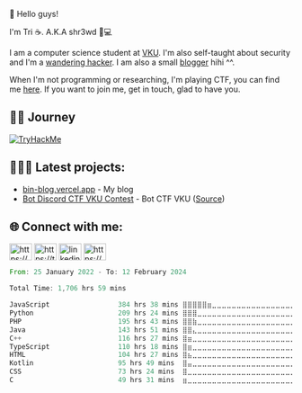<p>👋 Hello guys!</p>

<p>
  I'm Tri ☕. <span>A.K.A shr3wd 🥷💻</p>I am a computer science student at <a href="https://vku.udn.vn/" target="blank">VKU</a>. I'm also self-taught about security and I'm a <a href="https://hackerone.com/mrb1n?type=user" target="blank">wandering hacker</a>. I am also a small <a href="https://bin-blog.vercel.app/" target="blank">blogger</a> hihi ^^. </p>

<p>
  When I'm not programming or researching, I'm playing CTF, you can find me <a href="https://ctftime.org/user/149881" target="blank">here</a>. If you want to join me, get in touch, glad to have you.
</p>
<h2>🧑‍💻 Journey</h2>
<a href="https://tryhackme.com/p/hyp3r" target="blank"><img src="https://tryhackme-badges.s3.amazonaws.com/hyp3r.png" alt="TryHackMe"></a>

<h2 align="left">👨🏻‍💻 Latest projects:</h3>

* [bin-blog.vercel.app](https://bin-blog.vercel.app) - My blog
* [Bot Discord CTF VKU Contest](https://discord.com/api/oauth2/authorize?client_id=1158269680289591369&permissions=8&scope=bot) - Bot CTF VKU ([Source](https://github.com/Bin-08-01/Bot-Discord-CTF-VKU))

<!--
![](https://komarev.com/ghpvc/?username=Bin-08-01&color=blue)
<a href="https://wakatime.com/@Bin_08_01">
<img src="https://wakatime.com/badge/user/a0ed3e52-55a7-428c-bd0b-3dea56cfb2fb.svg">&nbsp;
</a>

```Java
public class Me extends Person{
  private String name;
  private String[] passion;
  
  public Me(){
    this.name = "Minh Trí"
    this.passion = {"Code", "Read", "CTF", "Pentest", "Travel", "Sport", "Sing", "Game", "..."};
  }
  
  public void Sleep(){}
  public void Eat(){}
  public void Play(){}
}
```
-->
  
<h2 align="left">🌐 Connect with me:</h3>
<p align="left">
  
<a href="https://www.facebook.com/mtri.2112/" target="blank"><img align="center" src="https://raw.githubusercontent.com/rahuldkjain/github-profile-readme-generator/master/src/images/icons/Social/facebook.svg" alt="https://www.facebook.com/mtri.2112/" height="30" width="40" /></a>
<a href="https://twitter.com/0x_s4t0ru" target="blank"><img align="center" src="https://raw.githubusercontent.com/rahuldkjain/github-profile-readme-generator/master/src/images/icons/Social/twitter.svg" alt="https://twitter.com/0x_s4t0ru" height="30" width="40" /></a>
  <a href="https://www.linkedin.com/in/minh-tr%C3%AD-ph%E1%BA%A1m-3146911a5/" target="blank"><img align="center" src="https://cdn-icons-png.flaticon.com/512/145/145807.png" alt="linkedin" height="30" width="40" /></a>
  <a href="https://hackmd.io/@mrb1n" target="blank"><img align="center" src="https://uploads-public.hackmd.io/ZmEEvep.png" alt="https://hackmd.io/@mrb1n" height="30" width="40" /></a>
<!--  <a href="mailto:minhtri192035@gmail.com" target="blank"><img align="center" src="https://cdn-icons-png.flaticon.com/512/5968/5968534.png" alt="linkedin" height="30" width="40" /></a> -->
<!--  <a href="https://bin-blog.vercel.app/me" target="blank"><img align="center" src="https://cdn0.iconfinder.com/data/icons/social-networks-and-media-flat-icons/136/Social_Media_Socialmedia_network_share_socialnetwork_network-22-512.png" alt="Blog" height="30" width="40" /></a> -->
<!--   <a href="https://leetcode.com/minhtri192035/" target="blank"><img align="center" src="https://raw.githubusercontent.com/rahuldkjain/github-profile-readme-generator/master/src/images/icons/Social/leet-code.svg" alt="https://leetcode.com/minhtri192035/" height="30" width="40" /></a> -->
</p>

<!-- [![Top Langs](https://github-readme-stats.vercel.app/api/top-langs/?username=Bin-08-01&layout=compact)](https://github.com/anuraghazra/github-readme-stats) -->
<!--START_SECTION:waka-->

```rust
From: 25 January 2022 - To: 12 February 2024

Total Time: 1,706 hrs 59 mins

JavaScript                 384 hrs 38 mins ⣿⣿⣿⣿⣿⣶⣀⣀⣀⣀⣀⣀⣀⣀⣀⣀⣀⣀⣀⣀⣀⣀⣀⣀⣀   22.53 %
Python                     209 hrs 24 mins ⣿⣿⣿⣀⣀⣀⣀⣀⣀⣀⣀⣀⣀⣀⣀⣀⣀⣀⣀⣀⣀⣀⣀⣀⣀   12.27 %
PHP                        195 hrs 43 mins ⣿⣿⣷⣀⣀⣀⣀⣀⣀⣀⣀⣀⣀⣀⣀⣀⣀⣀⣀⣀⣀⣀⣀⣀⣀   11.47 %
Java                       143 hrs 51 mins ⣿⣿⣄⣀⣀⣀⣀⣀⣀⣀⣀⣀⣀⣀⣀⣀⣀⣀⣀⣀⣀⣀⣀⣀⣀   08.43 %
C++                        116 hrs 27 mins ⣿⣶⣀⣀⣀⣀⣀⣀⣀⣀⣀⣀⣀⣀⣀⣀⣀⣀⣀⣀⣀⣀⣀⣀⣀   06.82 %
TypeScript                 110 hrs 18 mins ⣿⣶⣀⣀⣀⣀⣀⣀⣀⣀⣀⣀⣀⣀⣀⣀⣀⣀⣀⣀⣀⣀⣀⣀⣀   06.46 %
HTML                       104 hrs 27 mins ⣿⣦⣀⣀⣀⣀⣀⣀⣀⣀⣀⣀⣀⣀⣀⣀⣀⣀⣀⣀⣀⣀⣀⣀⣀   06.12 %
Kotlin                     95 hrs 49 mins  ⣿⣤⣀⣀⣀⣀⣀⣀⣀⣀⣀⣀⣀⣀⣀⣀⣀⣀⣀⣀⣀⣀⣀⣀⣀   05.61 %
CSS                        73 hrs 24 mins  ⣿⣀⣀⣀⣀⣀⣀⣀⣀⣀⣀⣀⣀⣀⣀⣀⣀⣀⣀⣀⣀⣀⣀⣀⣀   04.30 %
C                          49 hrs 31 mins  ⣶⣀⣀⣀⣀⣀⣀⣀⣀⣀⣀⣀⣀⣀⣀⣀⣀⣀⣀⣀⣀⣀⣀⣀⣀   02.90 %
```

<!--END_SECTION:waka-->
<!-- 
<p align="center">
  <img alt="Bin-08-01's Top Languages" src="https://github-readme-stats.vercel.app/api/top-langs/?username=Bin-08-01&langs_count=12&layout=compact&theme=react&hide_border=true&bg_color=0D1117" />
-->
<!--   <img alt="Bin-08-01's wakatime stats" src="https://github-readme-stats.vercel.app/api/wakatime?username=Bin_08_01&layout=compact&theme=react&hide_border=true&bg_color=0D1117" /> -->
<!--   <img alt="" src="https://leetcard.jacoblin.cool/minhtri192035?theme=nord&font=Cabin&ext=heatmap" /> -->
</p>


